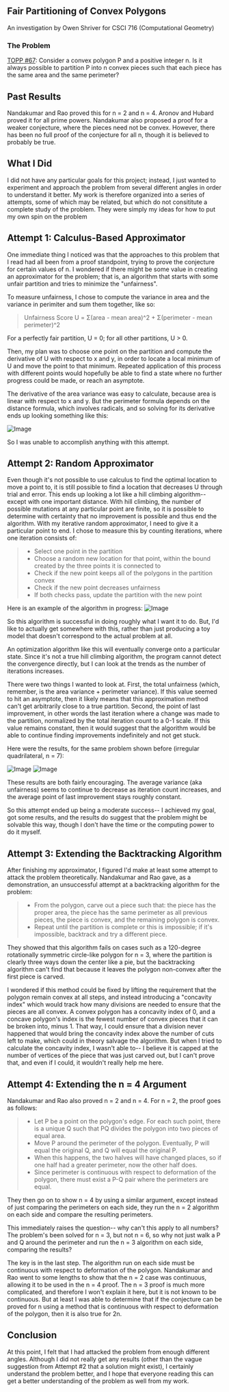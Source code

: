 ## Fair Partitioning of Convex Polygons
An investigation by Owen Shriver for CSCI 716 (Computational Geometry)

### The Problem

[TOPP #67](https://topp.openproblem.net/p67#Problem.67): Consider a convex polygon P and a positive integer n. Is it always possible to partition P into n convex pieces such that each piece has the same area and the same perimeter?

## Past Results

Nandakumar and Rao proved this for n = 2 and n = 4. Aronov and Hubard proved it for all prime powers. Nandakumar also proposed a proof for a weaker conjecture, where the pieces need not be convex. However, there has been no full proof of the conjecture for all n, though it is believed to probably be true.

## What I Did

I did not have any particular goals for this project; instead, I just wanted to experiment and approach the problem from several different angles in order to understand it better. My work is therefore organized into a series of attempts, some of which may be related, but which do not consititute a complete study of the problem. They were simply my ideas for how to put my own spin on the problem

## Attempt 1: Calculus-Based Approximator

One immediate thing I noticed was that the approaches to this problem that I read had all been from a proof standpoint, trying to prove the conjecture for certain values of n. I wondered if there might be some value in creating an approximator for the problem; that is, an algorithm that starts with some unfair partition and tries to minimize the "unfairness".

To measure unfairness, I chose to compute the variance in area and the variance in perimiter and sum them together, like so:

> Unfairness Score U = Σ(area - mean area)^2 + Σ(perimeter - mean perimeter)^2

For a perfectly fair partition, U = 0; for all other partitions, U > 0.

Then, my plan was to choose one point on the partition and compute the derivative of U with respect to x and y, in order to locate a local minimum of U and move the point to that minimum. Repeated application of this process with different points would hopefully be able to find a state where no further progress could be made, or reach an asymptote. 

The derivative of the area variance was easy to calculate, because area is linear with respect to x and y. But the perimeter formula depends on the distance formula, which involves radicals, and so solving for its derivative ends up looking something like this:

![Image](https://raw.githubusercontent.com/ofs9424/FairPartitioning/gh-pages/formula.png)

So I was unable to accomplish anything with this attempt.

## Attempt 2: Random Approximator

Even though it's not possible to use calculus to find the optimal location to move a point to, it is still possible to find a location that decreases U through trial and error. This ends up looking a lot like a hill climbing algorithm-- except with one important distance. With hill climbing, the number of possible mutations at any particular point are finite, so it is possible to determine with certainty that no improvement is possible and thus end the algorithm. With my iterative random approximator, I need to give it a particular point to end. I chose to measure this by counting iterations, where one iteration consists of:

> * Select one point in the partition
> * Choose a random new location for that point, within the bound created by the three points it is connected to
> * Check if the new point keeps all of the polygons in the partition convex
> * Check if the new point decreases unfairness
> * If both checks pass, update the partition with the new point

Here is an example of the algorithm in progress:
![Image](https://raw.githubusercontent.com/ofs9424/FairPartitioning/main/diagram%20animated.gif)

So this algorithm is successful in doing roughly what I want it to do. But, I'd like to actually get somewhere with this, rather than just producing a toy model that doesn't correspond to the actual problem at all.

An optimization algorithm like this will eventually converge onto a particular state. Since it's not a true hill climbing algorithm, the program cannot detect the convergence directly, but I can look at the trends as the number of iterations increases.

There were two things I wanted to look at. First, the total unfairness (which, remember, is the area variance + perimeter variance). If this value seemed to hit an asymptote, then it likely means that this approximation method can't get arbitrarily close to a true partition. Second, the point of last improvement, in other words the last iteration where a change was made to the partition, normalized by the total iteration count to a 0-1 scale. If this value remains constant, then it would suggest that the algorithm would be able to continue finding improvements indefinitely and not get stuck.

Here were the results, for the same problem shown before (irregular quadrilateral, n = 7):

![Image](https://raw.githubusercontent.com/ofs9424/FairPartitioning/gh-pages/variance.png)
![Image](https://raw.githubusercontent.com/ofs9424/FairPartitioning/gh-pages/poli.png)

These results are both fairly encouraging. The average variance (aka unfairness) seems to continue to decrease as iteration count increases, and the average point of last improvement stays roughly constant.

So this attempt ended up being a moderate success-- I achieved my goal, got some results, and the results do suggest that the problem might be solvable this way, though I don't have the time or the computing power to do it myself.

## Attempt 3: Extending the Backtracking Algorithm

After finishing my approximator, I figured I'd make at least some attempt to attack the problem theoretically. Nandakumar and Rao gave, as a demonstration, an unsuccessful attempt at a backtracking algorithm for the problem:

> * From the polygon, carve out a piece such that: the piece has the proper area, the piece has the same perimeter as all previous pieces, the piece is convex, and the remaining polygon is convex.
> * Repeat until the partition is complete or this is impossible; if it's impossible, backtrack and try a different piece.


They showed that this algorithm fails on cases such as a 120-degree rotationally symmetric circle-like polygon for n = 3, where the partition is clearly three ways down the center like a pie, but the backtracking algorithm can't find that because it leaves the polygon non-convex after the first piece is carved.

I wondered if this method could be fixed by lifting the requirement that the polygon remain convex at all steps, and instead introducing a "concavity index" which would track how many divisions are needed to ensure that the pieces are all convex. A convex polygon has a concavity index of 0, and a concave polygon's index is the fewest number of convex pieces that it can be broken into, minus 1. That way, I could ensure that a division never happened that would bring the concavity index above the number of cuts left to make, which could in theory salvage the algorithm. But when I tried to calculate the concavity index, I wasn't able to-- I believe it is capped at the number of vertices of the piece that was just carved out, but I can't prove that, and even if I could, it wouldn't really help me here.

## Attempt 4: Extending the n = 4 Argument

Nandakumar and Rao also proved n = 2 and n = 4. For n = 2, the proof goes as follows:

> * Let P be a point on the polygon's edge. For each such point, there is a unique Q such that PQ divides the polygon into two pieces of equal area.
> * Move P around the perimeter of the polygon. Eventually, P will equal the original Q, and Q will equal the original P.
> * When this happens, the two halves will have changed places, so if one half had a greater perimeter, now the other half does.
> * Since perimeter is continuous with respect to deformation of the polygon, there must exist a P-Q pair where the perimeters are equal.


They then go on to show n = 4 by using a similar argument, except instead of just comparing the perimeters on each side, they run the n = 2 algorithm on each side and compare the resulting perimeters.

This immediately raises the question-- why can't this apply to all numbers? The problem's been solved for n = 3, but not n = 6, so why not just walk a P and Q around the perimeter and run the n = 3 algorithm on each side, comparing the results?

The key is in the last step. The algorithm run on each side must be continuous with respect to deformation of the polygon. Nandakumar and Rao went to some lengths to show that the n = 2 case was continuous, allowing it to be used in the n = 4 proof. The n = 3 proof is much more complicated, and therefore I won't explain it here, but it is not known to be continuous. But at least I was able to determine that if the conjecture can be proved for n using a method that is continuous with respect to deformation of the polygon, then it is also true for 2n.

## Conclusion

At this point, I felt that I had attacked the problem from enough different angles. Although I did not really get any results (other than the vague suggestion from Attempt #2 that a solution might exist), I certainly understand the problem better, and I hope that everyone reading this can get a better understanding of the problem as well from my work.
